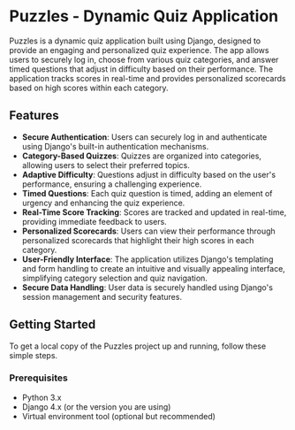 # Puzzles - Dynamic Quiz Application

Puzzles is a dynamic quiz application built using Django, designed to provide an engaging and personalized quiz experience. The app allows users to securely log in, choose from various quiz categories, and answer timed questions that adjust in difficulty based on their performance. The application tracks scores in real-time and provides personalized scorecards based on high scores within each category.

## Features

- **Secure Authentication**: Users can securely log in and authenticate using Django's built-in authentication mechanisms.
- **Category-Based Quizzes**: Quizzes are organized into categories, allowing users to select their preferred topics.
- **Adaptive Difficulty**: Questions adjust in difficulty based on the user's performance, ensuring a challenging experience.
- **Timed Questions**: Each quiz question is timed, adding an element of urgency and enhancing the quiz experience.
- **Real-Time Score Tracking**: Scores are tracked and updated in real-time, providing immediate feedback to users.
- **Personalized Scorecards**: Users can view their performance through personalized scorecards that highlight their high scores in each category.
- **User-Friendly Interface**: The application utilizes Django's templating and form handling to create an intuitive and visually appealing interface, simplifying category selection and quiz navigation.
- **Secure Data Handling**: User data is securely handled using Django's session management and security features.

## Getting Started

To get a local copy of the Puzzles project up and running, follow these simple steps.

### Prerequisites

- Python 3.x
- Django 4.x (or the version you are using)
- Virtual environment tool (optional but recommended)
